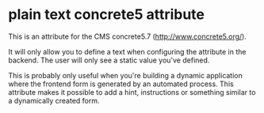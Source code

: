 # plain text concrete5 attribute

This is an attribute for the CMS concrete5.7 (http://www.concrete5.org/).

It will only allow you to define a text when configuring the attribute in the backend. The user will only see a static value you've defined.

This is probably only useful when you're building a dynamic application where the frontend form is generated by an automated process. This attribute makes it possible to add a hint, instructions or something similar to a dynamically created form.
